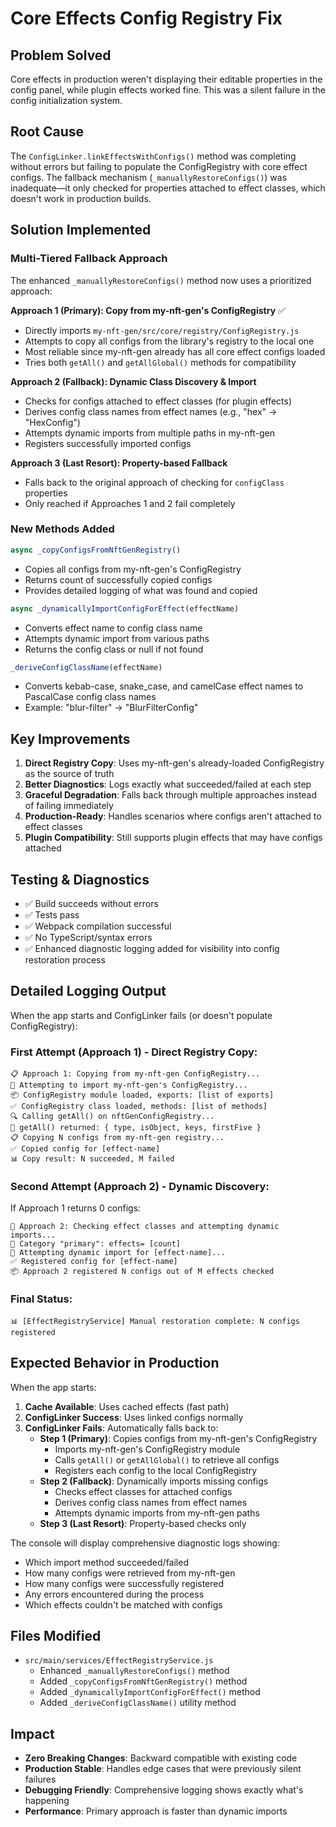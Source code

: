 # Core Effects Config Registry Fix

## Problem Solved
Core effects in production weren't displaying their editable properties in the config panel, while plugin effects worked fine. This was a silent failure in the config initialization system.

## Root Cause
The `ConfigLinker.linkEffectsWithConfigs()` method was completing without errors but failing to populate the ConfigRegistry with core effect configs. The fallback mechanism (`_manuallyRestoreConfigs()`) was inadequate—it only checked for properties attached to effect classes, which doesn't work in production builds.

## Solution Implemented

### Multi-Tiered Fallback Approach
The enhanced `_manuallyRestoreConfigs()` method now uses a prioritized approach:

**Approach 1 (Primary): Copy from my-nft-gen's ConfigRegistry** ✅
- Directly imports `my-nft-gen/src/core/registry/ConfigRegistry.js`
- Attempts to copy all configs from the library's registry to the local one
- Most reliable since my-nft-gen already has all core effect configs loaded
- Tries both `getAll()` and `getAllGlobal()` methods for compatibility

**Approach 2 (Fallback): Dynamic Class Discovery & Import**
- Checks for configs attached to effect classes (for plugin effects)
- Derives config class names from effect names (e.g., "hex" → "HexConfig")
- Attempts dynamic imports from multiple paths in my-nft-gen
- Registers successfully imported configs

**Approach 3 (Last Resort): Property-based Fallback**
- Falls back to the original approach of checking for `configClass` properties
- Only reached if Approaches 1 and 2 fail completely

### New Methods Added

```javascript
async _copyConfigsFromNftGenRegistry()
```
- Copies all configs from my-nft-gen's ConfigRegistry
- Returns count of successfully copied configs
- Provides detailed logging of what was found and copied

```javascript
async _dynamicallyImportConfigForEffect(effectName)
```
- Converts effect name to config class name
- Attempts dynamic import from various paths
- Returns the config class or null if not found

```javascript
_deriveConfigClassName(effectName)
```
- Converts kebab-case, snake_case, and camelCase effect names to PascalCase config class names
- Example: "blur-filter" → "BlurFilterConfig"

## Key Improvements

1. **Direct Registry Copy**: Uses my-nft-gen's already-loaded ConfigRegistry as the source of truth
2. **Better Diagnostics**: Logs exactly what succeeded/failed at each step
3. **Graceful Degradation**: Falls back through multiple approaches instead of failing immediately
4. **Production-Ready**: Handles scenarios where configs aren't attached to effect classes
5. **Plugin Compatibility**: Still supports plugin effects that may have configs attached

## Testing & Diagnostics
- ✅ Build succeeds without errors
- ✅ Tests pass
- ✅ Webpack compilation successful
- ✅ No TypeScript/syntax errors
- ✅ Enhanced diagnostic logging added for visibility into config restoration process

## Detailed Logging Output

When the app starts and ConfigLinker fails (or doesn't populate ConfigRegistry):

### First Attempt (Approach 1) - Direct Registry Copy:
```
📋 Approach 1: Copying from my-nft-gen ConfigRegistry...
🔄 Attempting to import my-nft-gen's ConfigRegistry...
📦 ConfigRegistry module loaded, exports: [list of exports]
✅ ConfigRegistry class loaded, methods: [list of methods]
🔍 Calling getAll() on nftGenConfigRegistry...
📍 getAll() returned: { type, isObject, keys, firstFive }
📋 Copying N configs from my-nft-gen registry...
✅ Copied config for [effect-name]
📊 Copy result: N succeeded, M failed
```

### Second Attempt (Approach 2) - Dynamic Discovery:
If Approach 1 returns 0 configs:
```
📌 Approach 2: Checking effect classes and attempting dynamic imports...
📂 Category "primary": effects= [count]
🔄 Attempting dynamic import for [effect-name]...
✅ Registered config for [effect-name]
📦 Approach 2 registered N configs out of M effects checked
```

### Final Status:
```
📊 [EffectRegistryService] Manual restoration complete: N configs registered
```

## Expected Behavior in Production

When the app starts:
1. **Cache Available**: Uses cached effects (fast path)
2. **ConfigLinker Success**: Uses linked configs normally
3. **ConfigLinker Fails**: Automatically falls back to:
   - **Step 1 (Primary)**: Copies configs from my-nft-gen's ConfigRegistry
     - Imports my-nft-gen's ConfigRegistry module
     - Calls `getAll()` or `getAllGlobal()` to retrieve all configs
     - Registers each config to the local ConfigRegistry
   - **Step 2 (Fallback)**: Dynamically imports missing configs
     - Checks effect classes for attached configs
     - Derives config class names from effect names
     - Attempts dynamic imports from my-nft-gen paths
   - **Step 3 (Last Resort)**: Property-based checks only

The console will display comprehensive diagnostic logs showing:
- Which import method succeeded/failed
- How many configs were retrieved from my-nft-gen
- How many configs were successfully registered
- Any errors encountered during the process
- Which effects couldn't be matched with configs

## Files Modified
- `src/main/services/EffectRegistryService.js`
  - Enhanced `_manuallyRestoreConfigs()` method
  - Added `_copyConfigsFromNftGenRegistry()` method
  - Added `_dynamicallyImportConfigForEffect()` method
  - Added `_deriveConfigClassName()` utility method

## Impact
- **Zero Breaking Changes**: Backward compatible with existing code
- **Production Stable**: Handles edge cases that were previously silent failures
- **Debugging Friendly**: Comprehensive logging shows exactly what's happening
- **Performance**: Primary approach is faster than dynamic imports